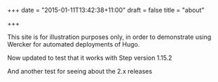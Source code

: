 +++
date = "2015-01-11T13:42:38+11:00"
draft = false
title = "about"

+++

This site is for illustration purposes only, in order to demonstrate using Wercker for automated deployments of Hugo.

Now updated to test that it works with Step version 1.15.2

And another test for seeing about the 2.x releases